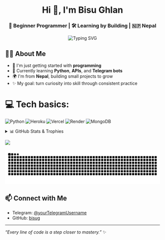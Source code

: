 <!-- Profile Header -->
<h1 align="center">Hi 👋, I'm Bisu Ghlan</h1>
<h3 align="center">🌱 Beginner Programmer | 🛠️ Learning by Building | 🇳🇵 Nepal</h3>

<!-- Typing SVG -->
<p align="center">
  <img src="https://readme-typing-svg.demolab.com?font=Fira+Code&size=22&pause=1000&center=true&vCenter=true&width=500&lines=Exploring+Python+%F0%9F%90%8D;Building+Telegram+Bots+%F0%9F%9A%80;Learning+One+Step+at+a+Time+%F0%9F%92%AA;Loving+Open+Source+%F0%9F%92%BB" alt="Typing SVG" />
</p>

## 🙋‍♂️ About Me

- 🔰 I'm just getting started with **programming**  
- 🐍 Currently learning **Python**, **APIs**, and **Telegram bots**
- 🌍 I'm from **Nepal**, building small projects to grow
- ✨ My goal: turn curiosity into skill through consistent practice

# 💻 Tech basics:
![Python](https://img.shields.io/badge/python-3670A0?style=for-the-badge&logo=python&logoColor=ffdd54) ![Heroku](https://img.shields.io/badge/heroku-%23430098.svg?style=for-the-badge&logo=heroku&logoColor=white) ![Vercel](https://img.shields.io/badge/vercel-%23000000.svg?style=for-the-badge&logo=vercel&logoColor=white) ![Render](https://img.shields.io/badge/Render-%46E3B7.svg?style=for-the-badge&logo=render&logoColor=white) ![MongoDB](https://img.shields.io/badge/MongoDB-%234ea94b.svg?style=for-the-badge&logo=mongodb&logoColor=white)

<details>
  <summary>📊 GitHub Stats & Trophies</summary>

  ![](https://github-readme-stats.vercel.app/api?username=bisug&theme=dark&hide_border=false&include_all_commits=true&count_private=true)<br/>
  ![](https://nirzak-streak-stats.vercel.app/?user=bisug&theme=dark&hide_border=false)<br/>
  ![](https://github-readme-stats.vercel.app/api/top-langs/?username=bisug&theme=dark&hide_border=false&include_all_commits=true&count_private=true&layout=compact)

  ![](https://github-profile-trophy.vercel.app/?username=bisug&theme=radical&no-frame=false&no-bg=false&margin-w=4)

  ![](https://github-contributor-stats.vercel.app/api?username=bisug&limit=5&theme=dark&combine_all_yearly_contributions=true)

</details>

[![](https://visitcount.itsvg.in/api?id=bisug&icon=0&color=0)](https://visitcount.itsvg.in)

![snake gif](https://github.com/bisug/bisug/blob/output/github-contribution-grid-snake.svg "GitHub contribution snake animation")

## 📫 Connect with Me

- Telegram: [@yourTelegramUsername](https://t.me/GautheliChari)  
- GitHub: [bisug](https://github.com/bisug)

---

*“Every line of code is a step closer to mastery.”* ✨
